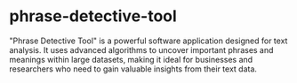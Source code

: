 # phrase-detective-tool
"Phrase Detective Tool" is a powerful software application designed for text analysis. It uses advanced algorithms to uncover important phrases and meanings within large datasets, making it ideal for businesses and researchers who need to gain valuable insights from their text data. 
